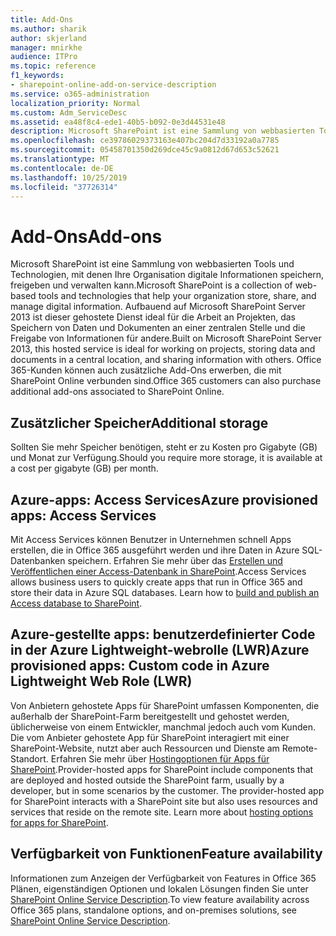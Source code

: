 ```yaml
---
title: Add-Ons
ms.author: sharik
author: skjerland
manager: mnirkhe
audience: ITPro
ms.topic: reference
f1_keywords:
- sharepoint-online-add-on-service-description
ms.service: o365-administration
localization_priority: Normal
ms.custom: Adm_ServiceDesc
ms.assetid: ea48f8c4-ede1-40b5-b092-0e3d44531e48
description: Microsoft SharePoint ist eine Sammlung von webbasierten Tools und Technologien, mit denen Ihre Organisation digitale Informationen speichern, freigeben und verwalten kann. Aufbauend auf Microsoft SharePoint Server 2013 ist dieser gehostete Dienst ideal für die Arbeit an Projekten, das Speichern von Daten und Dokumenten an einer zentralen Stelle und die Freigabe von Informationen für andere. Office 365-Kunden können auch zusätzliche Add-Ons erwerben, die mit SharePoint Online verbunden sind.
ms.openlocfilehash: ce39786029373163e407bc204d7d33192a0a7785
ms.sourcegitcommit: 05458701350d269dce45c9a0812d67d653c52621
ms.translationtype: MT
ms.contentlocale: de-DE
ms.lasthandoff: 10/25/2019
ms.locfileid: "37726314"
---
```

# <a name="add-ons"></a><span data-ttu-id="efa39-105">Add-Ons</span><span class="sxs-lookup"><span data-stu-id="efa39-105">Add-ons</span></span>

<span data-ttu-id="efa39-106">Microsoft SharePoint ist eine Sammlung von webbasierten Tools und Technologien, mit denen Ihre Organisation digitale Informationen speichern, freigeben und verwalten kann.</span><span class="sxs-lookup"><span data-stu-id="efa39-106">Microsoft SharePoint is a collection of web-based tools and technologies that help your organization store, share, and manage digital information.</span></span> <span data-ttu-id="efa39-107">Aufbauend auf Microsoft SharePoint Server 2013 ist dieser gehostete Dienst ideal für die Arbeit an Projekten, das Speichern von Daten und Dokumenten an einer zentralen Stelle und die Freigabe von Informationen für andere.</span><span class="sxs-lookup"><span data-stu-id="efa39-107">Built on Microsoft SharePoint Server 2013, this hosted service is ideal for working on projects, storing data and documents in a central location, and sharing information with others.</span></span> <span data-ttu-id="efa39-108">Office 365-Kunden können auch zusätzliche Add-Ons erwerben, die mit SharePoint Online verbunden sind.</span><span class="sxs-lookup"><span data-stu-id="efa39-108">Office 365 customers can also purchase additional add-ons associated to SharePoint Online.</span></span>
  
## <a name="additional-storage"></a><span data-ttu-id="efa39-109">Zusätzlicher Speicher</span><span class="sxs-lookup"><span data-stu-id="efa39-109">Additional storage</span></span>

<span data-ttu-id="efa39-110">Sollten Sie mehr Speicher benötigen, steht er zu Kosten pro Gigabyte (GB) und Monat zur Verfügung.</span><span class="sxs-lookup"><span data-stu-id="efa39-110">Should you require more storage, it is available at a cost per gigabyte (GB) per month.</span></span>
  
## <a name="azure-provisioned-apps-access-services"></a><span data-ttu-id="efa39-111">Azure-apps: Access Services</span><span class="sxs-lookup"><span data-stu-id="efa39-111">Azure provisioned apps: Access Services</span></span>

<span data-ttu-id="efa39-p103">Mit Access Services können Benutzer in Unternehmen schnell Apps erstellen, die in Office 365 ausgeführt werden und ihre Daten in Azure SQL-Datenbanken speichern. Erfahren Sie mehr über das [Erstellen und Veröffentlichen einer Access-Datenbank in SharePoint](https://go.microsoft.com/fwlink/p/?LinkID=393754).</span><span class="sxs-lookup"><span data-stu-id="efa39-p103">Access Services allows business users to quickly create apps that run in Office 365 and store their data in Azure SQL databases. Learn how to [build and publish an Access database to SharePoint](https://go.microsoft.com/fwlink/p/?LinkID=393754).</span></span>
  
## <a name="azure-provisioned-apps-custom-code-in-azure-lightweight-web-role-lwr"></a><span data-ttu-id="efa39-114">Azure-gestellte apps: benutzerdefinierter Code in der Azure Lightweight-webrolle (LWR)</span><span class="sxs-lookup"><span data-stu-id="efa39-114">Azure provisioned apps: Custom code in Azure Lightweight Web Role (LWR)</span></span>

<span data-ttu-id="efa39-p104">Von Anbietern gehostete Apps für SharePoint umfassen Komponenten, die außerhalb der SharePoint-Farm bereitgestellt und gehostet werden, üblicherweise von einem Entwickler, manchmal jedoch auch vom Kunden. Die vom Anbieter gehostete App für SharePoint interagiert mit einer SharePoint-Website, nutzt aber auch Ressourcen und Dienste am Remote-Standort. Erfahren Sie mehr über [Hostingoptionen für Apps für SharePoint](https://go.microsoft.com/fwlink/?LinkId=271314).</span><span class="sxs-lookup"><span data-stu-id="efa39-p104">Provider-hosted apps for SharePoint include components that are deployed and hosted outside the SharePoint farm, usually by a developer, but in some scenarios by the customer. The provider-hosted app for SharePoint interacts with a SharePoint site but also uses resources and services that reside on the remote site. Learn more about [hosting options for apps for SharePoint](https://go.microsoft.com/fwlink/?LinkId=271314).</span></span>
  
## <a name="feature-availability"></a><span data-ttu-id="efa39-118">Verfügbarkeit von Funktionen</span><span class="sxs-lookup"><span data-stu-id="efa39-118">Feature availability</span></span>

<span data-ttu-id="efa39-119">Informationen zum Anzeigen der Verfügbarkeit von Features in Office 365 Plänen, eigenständigen Optionen und lokalen Lösungen finden Sie unter [SharePoint Online Service Description](sharepoint-online-service-description.md).</span><span class="sxs-lookup"><span data-stu-id="efa39-119">To view feature availability across Office 365 plans, standalone options, and on-premises solutions, see [SharePoint Online Service Description](sharepoint-online-service-description.md).</span></span>
  